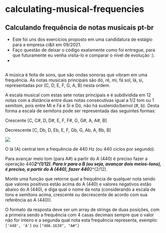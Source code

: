# calculating-musical-frequencies
## Calculando frequência de notas musicais pt-br

 - Este foi uns dos exercícios proposto em uma candidatura de estágio para a empresa ci&it em 09/2021.
 - Faço questão de deixar o código exatamente como foi entregue, para que futuramente eu venha visita-lo e comparar o nível de evolução :).
 - 
##

A música é feita de sons, que são ondas sonoras que vibram em uma frequência. As notas musicais principais são dó, ré, mi, fá sol, lá, si, representadas por (C, D, E, F, G, A, B) nesta ordem.

A escala musical com estas sete notas principais e é subdividida em 12 notas com a distância entre duas notas consecutivas igual a 1/2 tom ou 1 semitom, pois entre Mi e Fá e Sí e Dó, não há sustenido/bemol (#, b). Desta forma a escala de semitons pode ser representada das seguintes formas:

Crescente
[C, C#, D, D#, E, F, F#, G, G#, A, A#, B]

Decrescente
[C, Db, D, Eb, E, F, Gb, G, Ab, A, Bb, B]



<img src="https://cdn.discordapp.com/attachments/892183894365966346/892183926561447996/69f97f40ce61203999d06f573bcfbb61-image.png">

O lá (A) central tem a frequência de 440 Hz (ou 440 ciclos por segundo).

Para avançar meio tom (para A#) a partir do A (440) é preciso fazer a operação 440*****2^(1/12). Para ir para o B (ou seja, avançar dois meios-tons), é preciso, a partir do A (440), fazer 440*****2^(2/12).

Monte uma função que retorne qual a frequência de qualquer nota sendo que valores positivos estão acima do A (440) e valores negativos estão abaixo do A (440), e diga qual o nome da nota (considerando a escala de tons e semitons acima, crescente ou decrescente de acordo com sua referência ao A (440)).

O formato da resposta deve ser um array de strings de duas posições, com a primeira sendo a frequência com 4 casas decimais sempre que o valor não for inteiro e a segunda qual nota esta frequência representa, exemplo: `['440', 'A']` ou `["466.1638", "A#"]`



